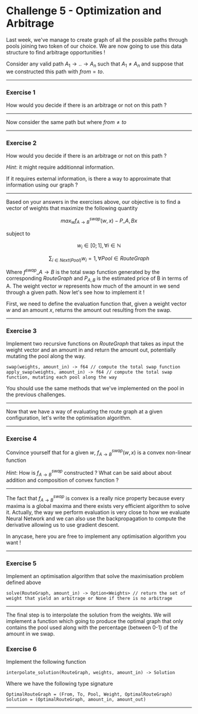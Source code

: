 # Challenge 5 - Optimization and Arbitrage

Last week, we've manage to create graph of all the possible paths through pools joining two token of our choice. We are now going to use this data structure to find arbitrage opportunities ! 

Consider any valid path $A_1 \rightarrow .. \rightarrow A_n$ such that $A_1 \neq A_n$ and suppose that we constructed this path with $from = to$.

---

### Exercise 1

How would you decide if there is an arbitrage or not on this path ?

---

Now consider the same path but where $from \neq to$

---

### Exercise 2

How would you decide if there is an arbitrage or not on this path ?

*Hint*: it might require additionnal information.

If it requires external information, is there a way to approximate that information using our graph ?

---

Based on your answers in the exercises above, our objective is to find a vector of weights that maximize the following quantity

$$max_{w}f^{swap}_{A \rightarrow B}(w,x) - P\_{A,B}x$$

subject to

$$w_{i} \in [0;1], \forall i \in \mathbb{N}$$

$$\sum_{i \in Next(Pool)}w_i = 1, \forall Pool \in RouteGraph $$

Where $f^{swap}\_{A \rightarrow B}$ is the total swap function generated by the corresponding $RouteGraph$ and $P_{A,B}$ is the estimated price of B in terms of A. The weight vector $w$ represents how much of the amount in we send through a given path. Now let's see how to implement it !

First, we need to define the evaluation function that, given a weight vector $w$ and an amount $x$, returns the amount out resulting from the swap.

---

### Exercise 3

Implement two recursive functions on $RouteGraph$ that takes as input the weight vector and an amount in and return the amount out, potentially mutating the pool along the way.
```
swap(weights, amount_in) -> f64 // compute the total swap function
apply_swap(weights, amount_in) -> f64 // compute the total swap function, mutating each pool along the way
```

You should use the same methods that we've implemented on the pool in the previous challenges.

---

Now that we have a way of evaluating the route graph at a given configuration, let's write the optimisation algorithm.

---

### Exercise 4

Convince yourself that for a given $w$, $f^{swap}_{A \rightarrow B}(w, x)$ is a convex non-linear function 

*Hint*: How is $f^{swap}_{A \rightarrow B}$ constructed ? What can be said about about addition and composition of convex function ?

---

The fact that $f^{swap}_{A \rightarrow B}$ is convex is a really nice property because every maxima is a global maxima and there exists very efficient algorithm to solve it. Actually, the way we perform evaluation is very close to how we evaluate Neural Network and we can also use the backpropagation to compute the derivative allowing us to use gradient descent.

In anycase, here you are free to implement any optimisation algorithm you want !

---

### Exercise 5

Implement an optimisation algorithm that solve the maximisation problem defined above

```
solve(RouteGraph, amount_in) -> Option<Weights> // return the set of weight that yield an arbitrage or None if there is no arbitrage
```

---

The final step is to interpolate the solution from the weights. We will implement a function which going to produce the optimal graph that only contains the pool used along with the percentage (between 0-1) of the amount in we swap.

### Exercise 6

Implement the following function

```
interpolate_solution(RouteGraph, weights, amount_in) -> Solution
```

Where we have the following type signature

```
OptimalRouteGraph = (From, To, Pool, Weight, OptimalRouteGraph)
Solution = (OptimalRouteGraph, amount_in, amount_out)
```

---



